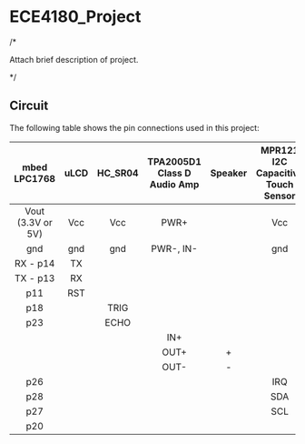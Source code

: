 # ECE4180_Project

/*

Attach brief description of project. 

*/

## Circuit 

The following table shows the pin connections used in this project:

|    mbed LPC1768   | uLCD | HC_SR04 | TPA2005D1 Class D Audio Amp | Speaker | MPR121 I2C Capacitive Touch Sensor | LED |
|:-----------------:|:----:|:-------:|:---------------------------:|:-------:|:----------------------------------:|:---:|
| Vout (3.3V or 5V) |  Vcc |   Vcc   |            PWR+             |         |                 Vcc                |     |
|        gnd        |  gnd |   gnd   |          PWR-, IN-          |         |                 gnd                |  -  |
|      RX - p14     |  TX  |         |                             |         |                                    |     |
|      TX - p13     |  RX  |         |                             |         |                                    |     |
|        p11        |  RST |         |                             |         |                                    |     |
|        p18        |      |   TRIG  |                             |         |                                    |     |
|        p23        |      |   ECHO  |                             |         |                                    |     |
|                   |      |         |             IN+             |         |                                    |     |
|                   |      |         |            OUT+             |    +    |                                    |     |
|                   |      |         |             OUT-            |    -    |                                    |     |
|        p26        |      |         |                             |         |                 IRQ                |     |
|        p28        |      |         |                             |         |                 SDA                |     |
|        p27        |      |         |                             |         |                 SCL                |     |
|        p20        |      |         |                             |         |                                    |  +  |
